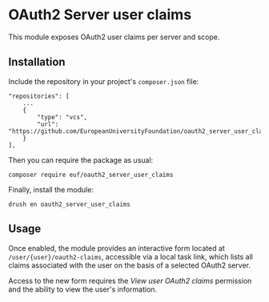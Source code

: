 # OAuth2 Server user claims

This module exposes OAuth2 user claims per server and scope.

## Installation

Include the repository in your project's `composer.json` file:

    "repositories": [
        ...
        {
            "type": "vcs",
            "url": "https://github.com/EuropeanUniversityFoundation/oauth2_server_user_claims"
        }
    ],

Then you can require the package as usual:

    composer require euf/oauth2_server_user_claims

Finally, install the module:

    drush en oauth2_server_user_claims

## Usage

Once enabled, the module provides an interactive form located at `/user/{user}/oauth2-claims`, accessible via a local task link, which lists all claims associated with the user on the basis of a selected OAuth2 server.

Access to the new form requires the _View user OAuth2 claims_ permission and the ability to view the user's information.

